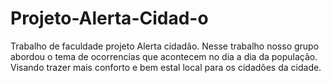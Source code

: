 # Projeto-Alerta-Cidad-o
Trabalho de faculdade projeto Alerta cidadão. Nesse trabalho nosso grupo abordou o tema de ocorrencias que acontecem no dia a dia da população. Visando trazer mais conforto e bem estal local para os cidadões da cidade.
